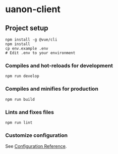 # uanon-client

## Project setup
```
npm install -g @vue/cli
npm install
cp env.example .env
# Edit .env to your environment
```

### Compiles and hot-reloads for development
```
npm run develop
```

### Compiles and minifies for production
```
npm run build
```

### Lints and fixes files
```
npm run lint
```

### Customize configuration
See [Configuration Reference](https://cli.vuejs.org/config/).
